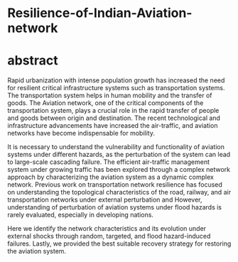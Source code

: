 # Resilience-of-Indian-Aviation-network

# abstract

Rapid urbanization with intense population growth has increased the need for resilient critical infrastructure systems such as transportation systems. The transportation
system helps in human mobility and the transfer of goods. The Aviation network, one of the critical components of the transportation system, plays a crucial role in the
rapid transfer of people and goods between origin and destination. The recent technological and infrastructure advancements have increased the air-traffic, and aviation
networks have become indispensable for mobility. 

It is necessary to understand the vulnerability and functionality of aviation systems under different hazards, as the perturbation of the system can lead to large-scale cascading failure.
The efficient air-traffic management system under growing traffic has been explored through a complex network approach by characterizing the aviation system as
a dynamic complex network. Previous work on transportation network resilience has focused on understanding the topological characteristics of the road, railway, and
air transportation networks under external perturbation and However, understanding of perturbation of aviation systems under flood hazards is rarely evaluated,
especially in developing nations. 

Here we identify the network characteristics and its evolution under external shocks through random, targeted, and flood hazard-induced
failures. Lastly, we provided the best suitable recovery strategy for restoring the aviation system.
